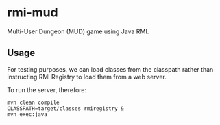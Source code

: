 rmi-mud
=======

Multi-User Dungeon (MUD) game using Java RMI.

## Usage

For testing purposes, we can load classes from the classpath rather than
instructing RMI Registry to load them from a web server.

To run the server, therefore:

    mvn clean compile
    CLASSPATH=target/classes rmiregistry &
    mvn exec:java


